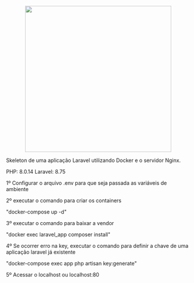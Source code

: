 <p align="center"><a href="https://laravel.com" target="_blank"><img src="https://raw.githubusercontent.com/laravel/art/master/logo-lockup/5%20SVG/2%20CMYK/1%20Full%20Color/laravel-logolockup-cmyk-red.svg" width="400"></a></p>


Skeleton de uma aplicação Laravel utilizando Docker e o servidor Nginx.

PHP: 8.0.14 Laravel: 8.75 

1º Configurar o arquivo .env para que seja passada as variáveis de ambiente 

2º executar o comando para criar os containers

"docker-compose up -d"

3º executar o comando para baixar a vendor

"docker exec laravel_app composer install"

4º Se ocorrer erro na key, executar o comando para definir a chave de uma aplicação laravel já existente

"docker-compose exec app php artisan key:generate"

5º Acessar o localhost ou localhost:80
